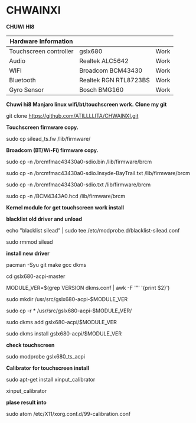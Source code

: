 # CHWAINXI
**CHUWI HI8**

Hardware Information |  |  |
---|---|---
Touchscreen controller | gslx680 | Work
Audio | Realtek ALC5642 | Work
WIFI | Broadcom BCM43430 | Work
Bluetooth | Realtek RGN RTL8723BS | Work
Gyro Sensor | Bosch BMG160 | Work

**Chuwi hi8 Manjaro linux wifi/bt/touchscreen work.**
**Clone my git**

git clone https://github.com/ATILLLLITA/CHWAINXI.git

**Touchscreen firmware copy.**

sudo cp silead_ts.fw /lib/firmware/

**Broadcom (BT/Wi-Fi) firmware copy.**

sudo cp -n /brcmfmac43430a0-sdio.bin /lib/firmware/brcm

sudo cp -n /brcmfmac43430a0-sdio.Insyde-BayTrail.txt /lib/firmware/brcm

sudo cp -n /brcmfmac43430a0-sdio.txt /lib/firmware/brcm

sudo cp -n /BCM4343A0.hcd /lib/firmware/brcm

**Kernel module for get touchscreen work install**

**blacklist old driver and unload**

echo "blacklist silead" | sudo tee /etc/modprobe.d/blacklist-silead.conf

sudo rmmod silead

**install new driver**

pacman -Syu git make gcc dkms

cd gslx680-acpi-master

MODULE_VER=$(grep VERSION dkms.conf |  awk -F '"' '{print $2}')

sudo mkdir /usr/src/gslx680-acpi-$MODULE_VER

sudo cp -r * /usr/src/gslx680-acpi-$MODULE_VER/

sudo dkms add gslx680-acpi/$MODULE_VER

sudo dkms install gslx680-acpi/$MODULE_VER

**check touchscreen**

sudo modprobe gslx680_ts_acpi

**Calibrator for touchscreen install**

sudo apt-get install xinput_calibrator

xinput_calibrator

**plase result into**

sudo atom /etc/X11/xorg.conf.d/99-calibration.conf
